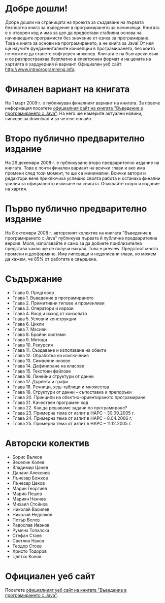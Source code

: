 # Добре дошли! #

Добре дошли на страницата на проекта за създаване на първата безплатна книга за въведение в програмирането за начинаещи. Книгата е с отворен код и има за цел да предостави стабилна основа на начинаещите програмисти без значение от езика за програмиране. Това е книга за основи на програмирането, а не книга за Java! От нея ще научите фундаменталните концепции в програмирането, без които не можете да станете софтуерен инженер. Книгата е на български език и се разпространява безплатно в електронен формат и на цената на хартията в хардуерния й вариант. Официален уеб сайт: http://www.introprogramming.info.

# Финален вариант на книгата #
На 1 март 2009 г. е публикуван финалният вариант на книгата. За повече информация посетете [официалния сайт на книгата "Въведение в програмирането с Java"](http://www.introprogramming.info). На него ще намерите актуални новини, линкове за download и за четене онлайн.

# Второ публично предварително издание #

На 26 декември 2008 г. е публикувано второ предварително издание на книгата. Това е почти финален вариант на всички глави и ако има промени след този момент, те ще са минимални. Всички автори и редактори вече приключиха успешно своята работа и останаха финални усилия за официалното излизане на книгата. Очаквайте скоро и издание на хартия.

# Първо публично предварително издание #

На 8 октомври 2008 г. авторският колектив на книгата "Въведение в програмирането с Java" публикува първата й публична предварителна версия. Моля, използвайте я само за да добиете приблизителна представа какво ще се получи накрая. Това е preview. Предстоят много промени и дооформяне. Има липсващи и недописани глави, но можем да кажем, че 85% от работата е свършена.

# Съдържание #

  * Глава 0. Предговор
  * Глава 1. Въведение в програмирането
  * Глава 2. Примитивни типове и променливи
  * Глава 3. Оператори и изрази
  * Глава 4. Вход и изход от конзолата
  * Глава 5. Условни конструкции
  * Глава 6. Цикли
  * Глава 7. Масиви
  * Глава 8. Бройни системи
  * Глава 9. Методи
  * Глава 10. Рекурсия
  * Глава 11. Създаване и използване на обекти
  * Глава 12. Обработка на изключения
  * Глава 13. Символни низове
  * Глава 14. Дефиниране на класове
  * Глава 15. Текстови файлове
  * Глава 16. Линейни структури от данни
  * Глава 17. Дървета и графи
  * Глава 18. Речници, хеш-таблици и множества
  * Глава 19. Структури от данни – съпоставка и препоръки
  * Глава 20. Принципи на обектно-ориентираното програмиране
  * Глава 21. Качествен програмен код
  * Глава 22. Как да решаваме задачи по програмиране?
  * Глава 23. Примерна тема от изпит в НАРС – 30.09.2005 г.
  * Глава 24. Примерна тема от изпит в НАРС – 8.04.2006 г.
  * Глава 25. Примерна тема от изпит в НАРС – 11.12.2005 г.

# Авторски колектив #

  * Борис Вълков
  * Веселин Колев
  * Владимир Цанев
  * Данаил Алексиев
  * Лъчезар Божков
  * Лъчезар Цеков
  * Марин Георгиев
  * Марио Пешев
  * Мариян Ненчев
  * Михаил Стойнов
  * Николай Василев
  * Николай Недялков
  * Петър Велев
  * Радослав Иванов
  * Румяна Топалска
  * Стефан Стаев
  * Светлин Наков
  * Теодор Стоев
  * Христо Тодоров
  * Цвятко Конов

# Официален уеб сайт #
Посетете [официалният уеб сайт на книгата "Въведение в програмирането с Java"](http://www.introprogramming.info).